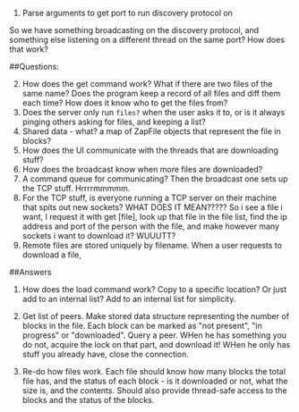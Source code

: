 1. Parse arguments to get port to run discovery protocol on

So we have something broadcasting on the discovery protocol, and
something else listening on a different thread on the same port? How
does that work?


##Questions:

2. How does the get command work? What if there are two files of the
   same name? Does the program keep a record of all files and diff them
   each time? How does it know who to get the files from?
3. Does the server only run `files?` when the user asks it to, or is it
   always pinging others asking for files, and keeping a list?
4. Shared data - what? a map of ZapFile objects that represent the file
   in blocks?
5. How does the UI communicate with the threads that are downloading
   stuff?
6. How does the broadcast know when more files are downloaded?
7. A command queue for communicating? Then the broadcast one sets up the
   TCP stuff. Hrrrrmmmmm.
8. For the TCP stuff, is everyone running a TCP server on their machine
   that spits out new sockets? WHAT DOES IT MEAN????? So i see a file i
   want, I request it with get [file], look up that file in the file
   list, find the ip address and port of the person with the file, and make
   however many sockets i want to download it? WUUUTT?
9. Remote files are stored uniquely by filename. When a user requests to
   download a file, 

##Answers
1. How does the load command work? Copy to a specific location? Or just
   add to an internal list? Add to an internal list for simplicity.

2. Get list of peers. Make stored data structure representing the number
   of blocks in the file. Each block can be marked as "not present", "in
progress" or "downloaded". Query a peer. WHen he has something you do
not, acquire the lock on that part, and download it! WHen he only has
stuff you already have, close the connection.
3. Re-do how files work. Each file should know how many blocks the total
   file has, and the status of each block - is it downloaded or not,
   what the size is, and the contents. Should also provide thread-safe
   access to the blocks and the status of the blocks.
